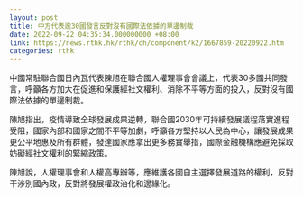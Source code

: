 ```yaml
---
layout: post
title: 中方代表逾30國發言反對沒有國際法依據的單邊制裁
date: 2022-09-22 04:35:34.000000000 +08:00
link: https://news.rthk.hk/rthk/ch/component/k2/1667859-20220922.htm
categories: rthk
---
```


中國常駐聯合國日內瓦代表陳旭在聯合國人權理事會會議上，代表30多國共同發言，呼籲各方加大在促進和保護經社文權利、消除不平等方面的投入，反對沒有國際法依據的單邊制裁。

陳旭指出，疫情導致全球發展成果逆轉，聯合國2030年可持續發展議程落實進程受阻，國家內部和國家之間不平等加劇，呼籲各方堅持以人民為中心，讓發展成果更公平地惠及所有群體，發達國家應拿出更多務實舉措，國際金融機構應避免採取妨礙經社文權利的緊縮政策。

陳旭說，人權理事會和人權高專辦等，應維護各國自主選擇發展道路的權利，反對干涉別國內政，反對將發展權政治化和邊緣化。
